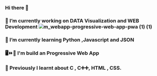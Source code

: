 ### Hi there 👋
### 🔭 I’m currently working on DATA Visualization and WEB Development ![m_webapp-progressive-web-app-pwa (1) (1)](https://user-images.githubusercontent.com/68476475/114371055-c27bdc00-9b9d-11eb-9828-39d01791cc40.png)







### 🌱 I’m currently learning Python ,Javascript and JSON 
### 🖥️⏩📱 I'm build an Progressive Web App
### 📙 Previously I learnt about C , C➕➕, HTML , CSS.
<!-- 👯 I’m looking to collaborate on ...
- 🤔 I’m looking for help with ...
- 💬 Ask me about ...
- 📫 How to reach me: ...
- 😄 Pronouns: ...
- ⚡ Fun fact: ...
-->
